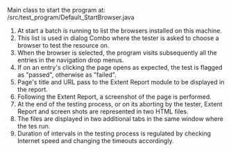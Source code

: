 Main class to start the program at: /src/test_program/Default_StartBrowser.java
1.  At start a batch is running to list the browsers installed on this machine.
2.  This list is used in dialog Combo where the tester is asked to choose a browser to test the resource on.
3.  When the browser is selected, the program visits subsequently all the entries in the navigation drop menus.
4.  If on an entry's clicking the page opens as expected, the test is flagged as "passed", otherwise as "failed".
5.  Page's title and URL pass to the Extent Report module to be displayed in the report.
6.  Following the Extent Report, a screenshot of the page is performed.
7.  At the end of the testing process, or on its aborting by the tester, Extent Report and screen shots are represented in two HTML files.
8.  The files are displayed in two additional tabs in the same window where the tes run.
9.  Duration of intervals in the testing process is regulated by checking Internet speed and changing the timeouts accordingly.
